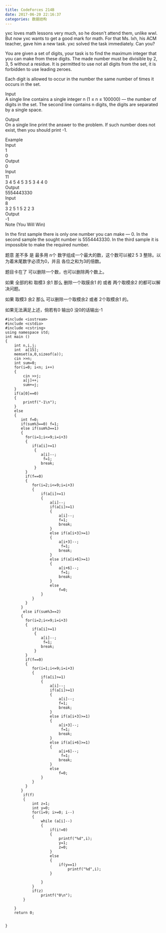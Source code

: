 ```yaml
---
title: CodeForces 214B
date: 2017-06-20 22:16:37
categories: 数据结构
---
```

yxc loves math lessons very much, so he doesn't attend them, unlike wwl. But
now yxc wants to get a good mark for math. For that Ms. lxh, his ACM teacher,
gave him a new task. yxc solved the task imme<!-- more -->diately. Can you?  
  
You are given a set of digits, your task is to find the maximum integer that
you can make from these digits. The made number must be divisible by 2, 3, 5
without a residue. It is permitted to use not all digits from the set, it is
forbidden to use leading zeroes.  
  
Each digit is allowed to occur in the number the same number of times it
occurs in the set.  
  
Input  
A single line contains a single integer n (1 ≤ n ≤ 100000) — the number of
digits in the set. The second line contains n digits, the digits are separated
by a single space.  
  
Output  
On a single line print the answer to the problem. If such number does not
exist, then you should print -1.  
  
Example  
Input  
1  
0  
Output  
0  
Input  
11  
3 4 5 4 5 3 5 3 4 4 0  
Output  
5554443330  
Input  
8  
3 2 5 1 5 2 2 3  
Output  
-1   
Note (You Will Win)  

In the first sample there is only one number you can make — 0. In the second
sample the sought number is 5554443330. In the third sample it is impossible
to make the required number.

题意 差不多 是 最多用 n个 数字组成一个最大的数，这个数可以被2 5 3 整除。以为着末尾数字必须为0，并且 各位之和为3的倍数。

题目卡在了 可以删除一个数，也可以删除两个数上。

如果 全部的和 取模3 余1 那么 删除一个取膜余1 的 或者 两个取模余2 的都可以解决问题。

如果 取模3 余2 那么 可以删除一个取模余2 或者 2个取模余1 的。

如果无法满足上述，倘若有0 输出0 没0的话输出-1

    
    
    #include <iostream>
    #include <cstdio>
    #include <cstring>
    using namespace std;
    int main ()
    {
        int n,i,j;
        int  a[15];
        memset(a,0,sizeof(a));
        cin >>n;
        int sum=0;
        for(i=0; i<n; i++)
        {
            cin >>j;
            a[j]++;
            sum+=j;
        }
        if(a[0]==0)
        {
            printf("-1\n");
        }
        else
        {
           int f=0;
           if(sum%3==0) f=1;
           else if(sum%3==1)
           {
             for(i=1;i<=9;i=i+3)
             {
                if(a[i]>=1)
                 {
                    a[i]--;
                     f=1;
                    break;
                 }
             }
             if(f==0)
             {
                for(i=2;i<=9;i=i+3)
                {
                    if(a[i]>=1)
                    {
                        a[i]--;
                        if(a[i]>=1)
                        {
                            a[i]--;
                            f=1;
                            break;
                        }
                        else if(a[i+3]>=1)
                        {
                            a[i+3]--;
                             f=1;
                            break;
                        }
                        else if(a[i+6]>=1)
                        {
                            a[i+6]--;
                             f=1;
                            break;
                        }
                        else
                            f=0;
                    }
                }
             }
           }
            else if(sum%3==2)
           {
             for(i=2;i<=9;i=i+3)
             {
                if(a[i]>=1)
                 {
                    a[i]--;
                     f=1;
                    break;
                 }
             }
             if(f==0)
             {
                for(i=1;i<=9;i=i+3)
                {
                    if(a[i]>=1)
                    {
                        a[i]--;
                        if(a[i]>=1)
                        {
                            a[i]--;
                            f=1;
                            break;
                        }
                        else if(a[i+3]>=1)
                        {
                            a[i+3]--;
                             f=1;
                            break;
                        }
                        else if(a[i+6]>=1)
                        {
                            a[i+6]--;
                             f=1;
                            break;
                        }
                        else
                            f=0;
                    }
                }
             }
           }
            if(f)
            {
                int z=1;
                int y=0;
                for(i=9; i>=0; i--)
                {
                    while (a[i]--)
                    {
                        if(i!=0)
                        {
                            printf("%d",i);
                            y=1;
                            z=0;
                        }
                        else
                        {
                            if(y==1)
                                printf("%d",i);
                        }
    
                    }
                }
                if(z)
                    printf("0\n");
            }
    
        }
        return 0;
    
    
    }

  
  


